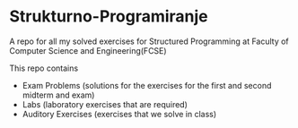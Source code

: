 # Strukturno-Programiranje
A repo for all my solved exercises for Structured Programming at Faculty of Computer Science and Engineering(FCSE)

This repo contains 
- Exam Problems (solutions for the exercises for the first and second midterm and exam)
- Labs (laboratory exercises that are required)
- Auditory Exercises (exercises that we solve in class)
